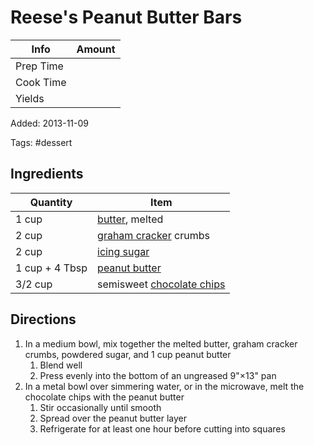 # Reese's Peanut Butter Bars

| Info      | Amount |
| --------- | ------ |
| Prep Time |        |
| Cook Time |        |
| Yields    |        |

Added: 2013-11-09

Tags: #dessert

## Ingredients

| Quantity       | Item                                                              |
| -------------- | ----------------------------------------------------------------- |
| 1 cup          | [butter](../_ingredients/butter.md), melted                       |
| 2 cup          | [graham cracker](../_ingredients/graham%20cracker.md) crumbs      |
| 2 cup          | [icing sugar](../_ingredients/icing%20sugar.md)                   |
| 1 cup + 4 Tbsp | [peanut butter](../_ingredients/peanut%20butter.md)               |
| 3/2 cup        | semisweet [chocolate chips](../_ingredients/chocolate%20chips.md) |

## Directions

1. In a medium bowl, mix together the melted butter, graham cracker crumbs, powdered sugar, and 1 cup peanut butter
    1. Blend well
    1. Press evenly into the bottom of an ungreased 9"×13" pan
1. In a metal bowl over simmering water, or in the microwave, melt the chocolate chips with the peanut butter
    1. Stir occasionally until smooth
    1. Spread over the peanut butter layer
    1. Refrigerate for at least one hour before cutting into squares
